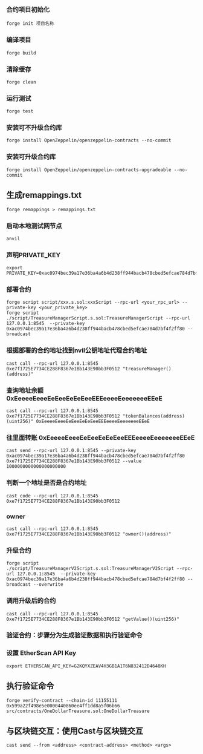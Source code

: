 ### 合约项目初始化
```shell
forge init 项目名称
```
### 编译项目
```shell
forge build
```
### 清除缓存
```shell
forge clean
```
### 运行测试
```shell
forge test
```
### 安装可不升级合约库
```shell
forge install OpenZeppelin/openzeppelin-contracts --no-commit
```
### 安装可升级合约库
```shell
forge install OpenZeppelin/openzeppelin-contracts-upgradeable --no-commit
```
## 生成remappings.txt
```shell
forge remappings > remappings.txt
```
### 启动本地测试网节点
```shell
anvil
```
### 声明PRIVATE_KEY
```shell
export PRIVATE_KEY=0xac0974bec39a17e36ba4a6b4d238ff944bacb478cbed5efcae784d7bf4f2ff80
```
### 部署合约
```shell
forge script script/xxx.s.sol:xxxScript --rpc-url <your_rpc_url> --private-key <your_private_key>
forge script ./script/TreasureManagerScript.s.sol:TreasureManagerScript --rpc-url 127.0.0.1:8545  --private-key 0xac0974bec39a17e36ba4a6b4d238ff944bacb478cbed5efcae784d7bf4f2ff80 --broadcast
```
### 根据部署的合约地址找到nvil公钥地址代理合约地址
```shell
cast call --rpc-url 127.0.0.1:8545 0xe7f1725E7734CE288F8367e1Bb143E90bb3F0512 "treasureManager()(address)"
```
### 查询地址余额 0xEeeeeEeeeEeEeeEeEeEeeEEEeeeeEeeeeeeeEEeE
```shell
cast call --rpc-url 127.0.0.1:8545 0xe7f1725E7734CE288F8367e1Bb143E90bb3F0512 "tokenBalances(address)(uint256)" 0xEeeeeEeeeEeEeeEeEeEeeEEEeeeeEeeeeeeeEEeE
```
### 往里面转账 0xEeeeeEeeeEeEeeEeEeEeeEEEeeeeEeeeeeeeEEeE
```shell
cast send --rpc-url 127.0.0.1:8545 --private-key 0xac0974bec39a17e36ba4a6b4d238ff944bacb478cbed5efcae784d7bf4f2ff80 0xe7f1725E7734CE288F8367e1Bb143E90bb3F0512 --value 1000000000000000000000 
```
### 判断一个地址是否是合约地址
```shell
cast code --rpc-url 127.0.0.1:8545 0xe7f1725E7734CE288F8367e1Bb143E90bb3F0512
```
### owner
```shell
cast call --rpc-url 127.0.0.1:8545 0xe7f1725E7734CE288F8367e1Bb143E90bb3F0512 "owner()(address)"
```
### 升级合约
```shell
forge script ./script/TreasureManagerV2Script.s.sol:TreasureManagerV2Script --rpc-url 127.0.0.1:8545  --private-key 0xac0974bec39a17e36ba4a6b4d238ff944bacb478cbed5efcae784d7bf4f2ff80 --broadcast --overwrite
```
### 调用升级后的合约
```shell
cast call --rpc-url 127.0.0.1:8545 0xe7f1725E7734CE288F8367e1Bb143E90bb3F0512 "getValue()(uint256)" 
```
###  验证合约：步骤分为生成验证数据和执行验证命令
###  设置 EtherScan API Key
```shell
export ETHERSCAN_API_KEY=G2KQYXZEAV4H3GB1A1T6N832412D4648KH
```
## 执行验证命令
```shell
forge verify-contract --chain-id 11155111 0x599a22f498e5e0000440860ee4ff1dd8a5f06b66 src/contracts/OneDollarTreasure.sol:OneDollarTreasure
```
## 与区块链交互：使用Cast与区块链交互
```shell
cast send --from <address> <contract-address> <method> <args>
```
